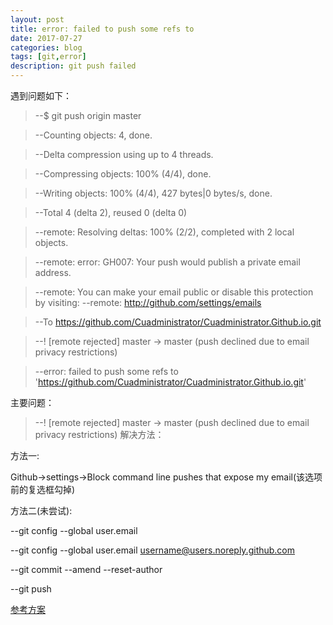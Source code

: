 ```yaml
---
layout: post
title: error: failed to push some refs to
date: 2017-07-27
categories: blog
tags: [git,error]
description: git push failed
---
```


遇到问题如下：

>--$ git push origin master</br>

>--Counting objects: 4, done.

>--Delta compression using up to 4 threads.

>--Compressing objects: 100% (4/4), done.

>--Writing objects: 100% (4/4), 427 bytes|0 bytes/s, done.

>--Total 4 (delta 2), reused 0 (delta 0)

>--remote: Resolving deltas: 100% (2/2), completed with 2 local objects.

>--remote: error: GH007: Your push would publish a private email address.

>--remote: You can make your email public or disable this protection by visiting:
>--remote: http://github.com/settings/emails

>--To https://github.com/Cuadministrator/Cuadministrator.Github.io.git

>--! [remote rejected] master -> master (push declined due to email privacy restrictions)

>--error: failed to push some refs to 'https://github.com/Cuadministrator/Cuadministrator.Github.io.git'

 主要问题：

>--! [remote rejected] master -> master (push declined due to email privacy restrictions)
 解决方法：

 方法一:

 Github->settings->Block command line pushes that expose my email(该选项前的复选框勾掉)

 方法二(未尝试):

 --git config --global user.email

 --git config --global user.email username@users.noreply.github.com

 --git commit --amend --reset-author

 --git push

 [参考方案](https://stackoverflow.com/questions/43378060/meaning-of-the-github-message-push-declined-due-to-email-privacy-restrictions)